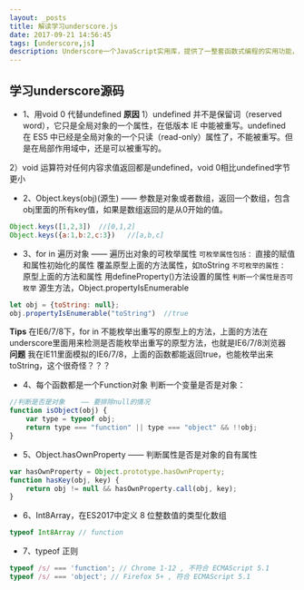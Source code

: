 ```yaml
---
layout: _posts
title: 解读学习underscore.js
date: 2017-09-21 14:56:45
tags: [underscore,js]
description: Underscore一个JavaScript实用库，提供了一整套函数式编程的实用功能，但是没有扩展任何JavaScript内置对象.看源码学习，记录知识点
---
```


## 学习underscore源码
+ 1、用void 0 代替undefined
**原因**
1）undefined 并不是保留词（reserved word），它只是全局对象的一个属性，在低版本 IE 中能被重写。undefined 在 ES5 中已经是全局对象的一个只读（read-only）属性了，不能被重写。但是在局部作用域中，还是可以被重写的。

2）void 运算符对任何内容求值返回都是undefined，void 0相比undefined字节更小

+ 2、Object.keys(obj)(源生) —— 参数是对象或者数组，返回一个数组，包含obj里面的所有key值，如果是数组返回的是从0开始的值。
``` javascript
Object.keys([1,2,3])  //[0,1,2]
Object.keys({a:1,b:2,c:3})   //[a,b,c]
```

+ 3、for in 遍历对象 —— 遍历出对象的可枚举属性
`可枚举属性包括：`
直接的赋值和属性初始化的属性
覆盖原型上面的方法属性，如toString
`不可枚举的属性：`
原型上面的方法和属性
用defineProperty()方法设置的属性
`判断一个属性是否可枚举`
源生方法，Object.propertyIsEnumerable
``` javascript
let obj = {toString: null};
obj.propertyIsEnumerable("toString")  //true
```
**Tips** 在IE6/7/8下，for in 不能枚举出重写的原型上的方法，上面的方法在underscore里面用来检测是否能枚举出重写的原型方法，也就是IE6/7/8浏览器
**问题** 我在IE11里面模拟的IE6/7/8，上面的函数都能返回true，也能枚举出来toString，这个很奇怪？？？

+ 4、每个函数都是一个Function对象
判断一个变量是否是对象：
``` javascript
//判断是否是对象	 —— 要排除null的情况
function isObject(obj) {
	var type = typeof obj;
	return type === "function" || type === "object" && !!obj;
}
```

+ 5、Object.hasOwnProperty  ——  判断属性是否是对象的自有属性
``` javascript
var hasOwnProperty = Object.prototype.hasOwnProperty;
function hasKey(obj, key) {
	return obj != null && hasOwnProperty.call(obj, key);
}
```

+ 6、Int8Array，在ES2017中定义 
8 位整数值的类型化数组
``` javascript
typeof Int8Array // function
```

+ 7、typeof 正则
``` javascript
typeof /s/ === 'function'; // Chrome 1-12 , 不符合 ECMAScript 5.1
typeof /s/ === 'object'; // Firefox 5+ , 符合 ECMAScript 5.1
```
